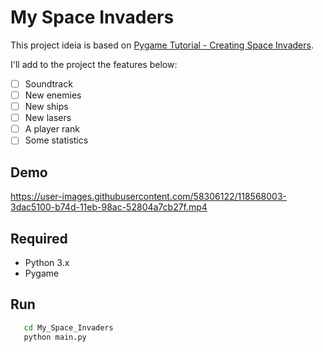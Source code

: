 # My Space Invaders

This project ideia is based on [Pygame Tutorial - Creating Space Invaders](https://www.youtube.com/watch?v=Q-__8Xw9KTM).

I'll add to the project the features below:
- [ ] Soundtrack
- [ ] New enemies
- [ ] New ships
- [ ] New lasers
- [ ] A player rank
- [ ] Some statistics

## Demo

https://user-images.githubusercontent.com/58306122/118568003-3dac5100-b74d-11eb-98ac-52804a7cb27f.mp4



## Required
- Python 3.x
- Pygame

## Run

```bash
   cd My_Space_Invaders
   python main.py
````


